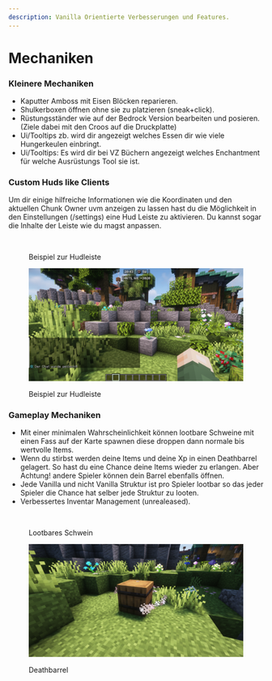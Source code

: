 ```yaml
---
description: Vanilla Orientierte Verbesserungen und Features.
---
```


# Mechaniken

### Kleinere Mechaniken

* Kaputter Amboss mit Eisen Blöcken reparieren.
* Shulkerboxen öffnen ohne sie zu platzieren (sneak+click).
* Rüstungsständer wie auf der Bedrock Version bearbeiten und posieren. (Ziele dabei mit den Croos auf die Druckplatte)
* Ui/Tooltips zb. wird dir angezeigt welches Essen dir wie viele Hungerkeulen einbringt.
* Ui/Tooltips: Es wird dir bei VZ Büchern angezeigt welches Enchantment für welche Ausrüstungs  Tool sie ist.

### Custom Huds like Clients

Um dir einige hilfreiche Informationen wie die Koordinaten und den aktuellen Chunk Owner uvm anzeigen zu lassen hast du die Möglichkeit in den Einstellungen (/settings) eine Hud Leiste zu aktivieren. Du kannst sogar die Inhalte der Leiste wie du magst anpassen.

<div>

<figure><img src="../.gitbook/assets/2023-07-31_20.43.06.png" alt=""><figcaption><p>Beispiel zur Hudleiste</p></figcaption></figure>

 

<figure><img src="../.gitbook/assets/2023-07-31_20.43.32.png" alt=""><figcaption><p>Beispiel zur Hudleiste</p></figcaption></figure>

</div>

### Gameplay Mechaniken

* Mit einer minimalen Wahrscheinlichkeit können lootbare Schweine mit einen Fass auf der Karte spawnen diese droppen dann normale bis wertvolle Items.
* Wenn du stirbst werden deine Items und deine Xp in einen Deathbarrel gelagert. So hast du eine Chance deine Items wieder zu erlangen. Aber Achtung! andere Spieler können dein Barrel ebenfalls öffnen.
* Jede Vanilla und nicht Vanilla Struktur ist pro Spieler lootbar so das jeder Spieler die Chance hat selber jede Struktur zu looten.
* Verbessertes Inventar Management (unrealeased).

<div>

<figure><img src="../.gitbook/assets/2023-07-31_20.45.21.png" alt=""><figcaption><p>Lootbares Schwein</p></figcaption></figure>

 

<figure><img src="../.gitbook/assets/2023-07-31_20.46.19.png" alt=""><figcaption><p>Deathbarrel</p></figcaption></figure>

</div>
